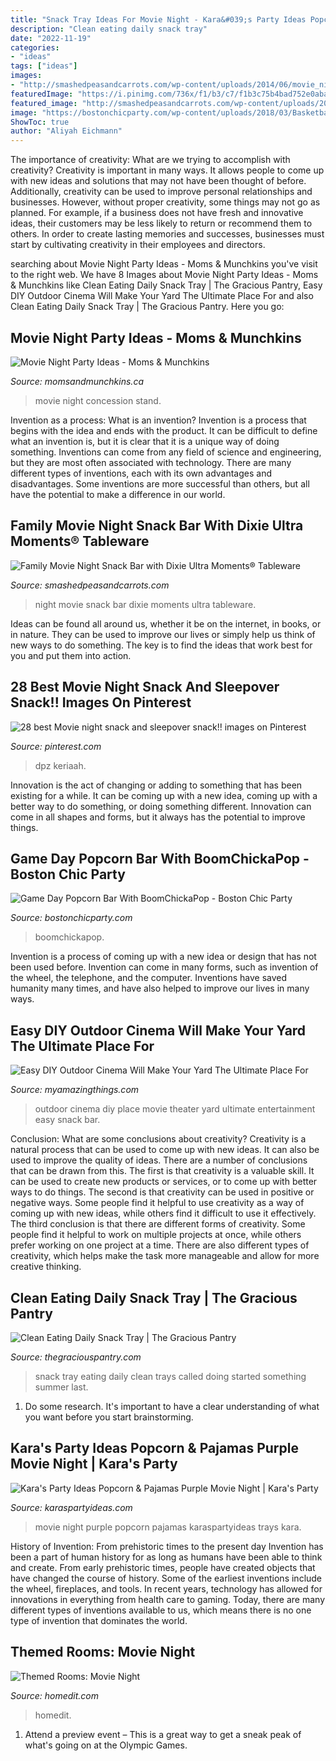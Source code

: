 ```yaml
---
title: "Snack Tray Ideas For Movie Night - Kara&#039;s Party Ideas Popcorn &amp; Pajamas Purple Movie Night"
description: "Clean eating daily snack tray"
date: "2022-11-19"
categories:
- "ideas"
tags: ["ideas"]
images:
- "http://smashedpeasandcarrots.com/wp-content/uploads/2014/06/movie_night_treats.jpg"
featuredImage: "https://i.pinimg.com/736x/f1/b3/c7/f1b3c75b4bad752e0abaf7e2b605eb27.jpg"
featured_image: "http://smashedpeasandcarrots.com/wp-content/uploads/2014/06/movie_night_treats.jpg"
image: "https://bostonchicparty.com/wp-content/uploads/2018/03/Basketball-Game-Day-Popcorn-Bar-with-Angies-BOOMCHICKAPOP-Game-day-snack-ideas-Popcorn-bar-Easy-snack-ideas-Easy-entertaining-8-1440x1920.jpg"
ShowToc: true
author: "Aliyah Eichmann"
---
```



The importance of creativity: What are we trying to accomplish with creativity?
Creativity is important in many ways. It allows people to come up with new ideas and solutions that may not have been thought of before. Additionally, creativity can be used to improve personal relationships and businesses. However, without proper creativity, some things may not go as planned. For example, if a business does not have fresh and innovative ideas, their customers may be less likely to return or recommend them to others. In order to create lasting memories and successes, businesses must start by cultivating creativity in their employees and directors.

	

		
searching about Movie Night Party Ideas - Moms &amp; Munchkins you've visit to the right web. We have 8 Images about Movie Night Party Ideas - Moms &amp; Munchkins like Clean Eating Daily Snack Tray | The Gracious Pantry, Easy DIY Outdoor Cinema Will Make Your Yard The Ultimate Place For and also Clean Eating Daily Snack Tray | The Gracious Pantry. Here you go:
		
    
## Movie Night Party Ideas - Moms &amp; Munchkins

<img loading=lazy src="http://www.momsandmunchkins.ca/wp-content/uploads/2016/03/movie-party-concession-stand-1m.jpg" onerror="this.onerror=null;this.src='https://tse1.mm.bing.net/th?id=OIP.w8VhM59_kw4Tg8EZqe51GwHaLH&amp;pid=15.1';" alt="Movie Night Party Ideas - Moms &amp; Munchkins">

_Source: momsandmunchkins.ca_

>movie night concession stand. 

	

Invention as a process: What is an invention?
Invention is a process that begins with the idea and ends with the product. It can be difficult to define what an invention is, but it is clear that it is a unique way of doing something. Inventions can come from any field of science and engineering, but they are most often associated with technology. There are many different types of inventions, each with its own advantages and disadvantages. Some inventions are more successful than others, but all have the potential to make a difference in our world.

    
## Family Movie Night Snack Bar With Dixie Ultra Moments® Tableware

<img loading=lazy src="http://smashedpeasandcarrots.com/wp-content/uploads/2014/06/movie_night_treats.jpg" onerror="this.onerror=null;this.src='https://tse2.mm.bing.net/th?id=OIP.bhh9dwmqWnA_tN5eIbOY8AHaKk&amp;pid=15.1';" alt="Family Movie Night Snack Bar with Dixie Ultra Moments® Tableware">

_Source: smashedpeasandcarrots.com_

>night movie snack bar dixie moments ultra tableware. 

	

Ideas can be found all around us, whether it be on the internet, in books, or in nature. They can be used to improve our lives or simply help us think of new ways to do something. The key is to find the ideas that work best for you and put them into action.

    
## 28 Best Movie Night Snack And Sleepover Snack!! Images On Pinterest

<img loading=lazy src="https://i.pinimg.com/736x/f1/b3/c7/f1b3c75b4bad752e0abaf7e2b605eb27.jpg" onerror="this.onerror=null;this.src='https://tse3.mm.bing.net/th?id=OIP.2btEt5cdyW-Nit6BXs-leQHaNL&amp;pid=15.1';" alt="28 best Movie night snack and sleepover snack!! images on Pinterest">

_Source: pinterest.com_

>dpz keriaah. 

	

Innovation is the act of changing or adding to something that has been existing for a while. It can be coming up with a new idea, coming up with a better way to do something, or doing something different. Innovation can come in all shapes and forms, but it always has the potential to improve things.

    
## Game Day Popcorn Bar With BoomChickaPop - Boston Chic Party

<img loading=lazy src="https://bostonchicparty.com/wp-content/uploads/2018/03/Basketball-Game-Day-Popcorn-Bar-with-Angies-BOOMCHICKAPOP-Game-day-snack-ideas-Popcorn-bar-Easy-snack-ideas-Easy-entertaining-8-1440x1920.jpg" onerror="this.onerror=null;this.src='https://tse2.mm.bing.net/th?id=OIP.kBH7oo3CP8GsPFCxhyTHqAHaJ4&amp;pid=15.1';" alt="Game Day Popcorn Bar With BoomChickaPop - Boston Chic Party">

_Source: bostonchicparty.com_

>boomchickapop. 

	

Invention is a process of coming up with a new idea or design that has not been used before. Invention can come in many forms, such as invention of the wheel, the telephone, and the computer. Inventions have saved humanity many times, and have also helped to improve our lives in many ways.

    
## Easy DIY Outdoor Cinema Will Make Your Yard The Ultimate Place For

<img loading=lazy src="http://myamazingthings.com/wp-content/uploads/2017/07/diy-outdoor-movie-theater-10.jpg" onerror="this.onerror=null;this.src='https://tse3.mm.bing.net/th?id=OIP.5sAE2AgUMN7HqjeLa5AqeQHaJP&amp;pid=15.1';" alt="Easy DIY Outdoor Cinema Will Make Your Yard The Ultimate Place For">

_Source: myamazingthings.com_

>outdoor cinema diy place movie theater yard ultimate entertainment easy snack bar. 

	

Conclusion: What are some conclusions about creativity?
Creativity is a natural process that can be used to come up with new ideas. It can also be used to improve the quality of ideas. There are a number of conclusions that can be drawn from this. The first is that creativity is a valuable skill. It can be used to create new products or services, or to come up with better ways to do things. The second is that creativity can be used in positive or negative ways. Some people find it helpful to use creativity as a way of coming up with new ideas, while others find it difficult to use it effectively. The third conclusion is that there are different forms of creativity. Some people find it helpful to work on multiple projects at once, while others prefer working on one project at a time. There are also different types of creativity, which helps make the task more manageable and allow for more creative thinking.

    
## Clean Eating Daily Snack Tray | The Gracious Pantry

<img loading=lazy src="https://www.thegraciouspantry.com/wp-content/uploads/2018/06/clean-eating-snack-trays-v-1--682x1024.jpg" onerror="this.onerror=null;this.src='https://tse4.mm.bing.net/th?id=OIP.OYF2wiYMMvyWsaRZ-aK47AHaLH&amp;pid=15.1';" alt="Clean Eating Daily Snack Tray | The Gracious Pantry">

_Source: thegraciouspantry.com_

>snack tray eating daily clean trays called doing started something summer last. 

	

1. Do some research. It's important to have a clear understanding of what you want before you start brainstorming.

    
## Kara&#039;s Party Ideas Popcorn &amp; Pajamas Purple Movie Night | Kara&#039;s Party

<img loading=lazy src="https://karaspartyideas.com/wp-content/uploads/2016/07/Popcorn-Pajamas-Purple-Movie-Night-via-Karas-Party-Ideas-KarasPartyIdeas.com25.jpg" onerror="this.onerror=null;this.src='https://tse1.mm.bing.net/th?id=OIP.D_edekMiXQDULts7LQwVGAHaLH&amp;pid=15.1';" alt="Kara&#039;s Party Ideas Popcorn &amp; Pajamas Purple Movie Night | Kara&#039;s Party">

_Source: karaspartyideas.com_

>movie night purple popcorn pajamas karaspartyideas trays kara. 

	

History of Invention: From prehistoric times to the present day
Invention has been a part of human history for as long as humans have been able to think and create. From early prehistoric times, people have created objects that have changed the course of history. Some of the earliest inventions include the wheel, fireplaces, and tools. In recent years, technology has allowed for innovations in everything from health care to gaming. Today, there are many different types of inventions available to us, which means there is no one type of invention that dominates the world.

    
## Themed Rooms: Movie Night

<img loading=lazy src="https://cdn.homedit.com/wp-content/uploads/2013/06/movie-room-candy-corner.jpg" onerror="this.onerror=null;this.src='https://tse1.mm.bing.net/th?id=OIP.0keQLT-43dDF5mQXtlasOgHaLI&amp;pid=15.1';" alt="Themed Rooms: Movie Night">

_Source: homedit.com_

>homedit. 

	

1. Attend a preview event – This is a great way to get a sneak peak of what's going on at the Olympic Games.

